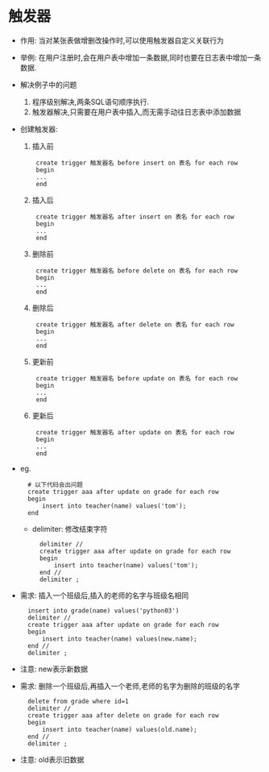 # 触发器
- 作用: 当对某张表做增删改操作时,可以使用触发器自定义关联行为
- 举例: 在用户注册时,会在用户表中增加一条数据,同时也要在日志表中增加一条数据.
- 解决例子中的问题
	1. 程序级别解决,两条SQL语句顺序执行.
	2. 触发器解决,只需要在用户表中插入,而无需手动往日志表中添加数据

- 创建触发器:
	1. 插入前
		
			create trigger 触发器名 before insert on 表名 for each row
			begin
			...
			end
	2. 插入后
		
			create trigger 触发器名 after insert on 表名 for each row
			begin
			...
			end
	3. 删除前

			create trigger 触发器名 before delete on 表名 for each row
			begin
			...
			end
	4. 删除后

			create trigger 触发器名 after delete on 表名 for each row
			begin
			...
			end
	5. 更新前

			create trigger 触发器名 before update on 表名 for each row
			begin
			...
			end
	6. 更新后

			create trigger 触发器名 after update on 表名 for each row
			begin
			...
			end

- eg.
		
		# 以下代码会出问题
		create trigger aaa after update on grade for each row
		begin
			insert into teacher(name) values('tom');
		end

	- delimiter: 修改结束字符

			delimiter //
			create trigger aaa after update on grade for each row
			begin
				insert into teacher(name) values('tom');
			end //
			delimiter ;

- 需求: 插入一个班级后,插入的老师的名字与班级名相同

		insert into grade(name) values('python03')
		delimiter //
		create trigger aaa after update on grade for each row
		begin
			insert into teacher(name) values(new.name);
		end //
		delimiter ;
- 注意: new表示新数据
- 需求: 删除一个班级后,再插入一个老师,老师的名字为删除的班级的名字

		delete from grade where id=1
		delimiter //
		create trigger aaa after delete on grade for each row
		begin
			insert into teacher(name) values(old.name);
		end //
		delimiter ;
- 注意: old表示旧数据